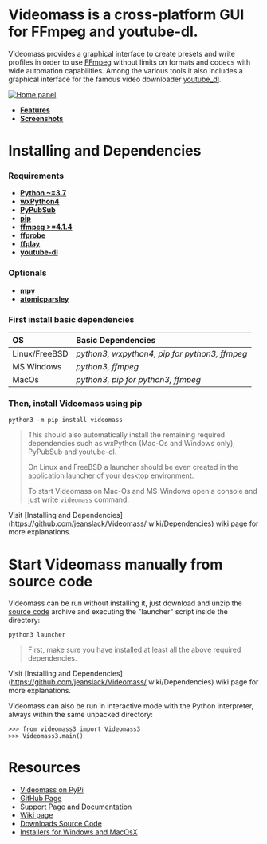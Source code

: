 # **Videomass** is a cross-platform GUI for FFmpeg and youtube-dl.
Videomass provides a graphical interface to create presets and write profiles 
in order to use [FFmpeg](https://www.ffmpeg.org/) without limits on formats and 
codecs with wide automation capabilities. Among the various tools it also 
includes a graphical interface for the famous video downloader 
[youtube_dl](http://ytdl-org.github.io/youtube-dl/).

[![Home panel](/assets/images/HomePanel.png "Home panel")](https://github.com/jeanslack/Videomass/blob/gh-pages/images/screenshot/HomePanel.png)

- **[Features](https://jeanslack.github.io/Videomass/features.html)**
- **[Screenshots](https://jeanslack.github.io/Videomass/screenshot.html)**

# Installing and Dependencies

### Requirements
- **[Python ~=3.7](https://www.python.org/)**
- **[wxPython4](https://wxpython.org/)**
- **[PyPubSub](https://pypi.org/project/PyPubSub/)**
- **[pip](https://pypi.org/project/pip/)**
- **[ffmpeg >=4.1.4](https://ffmpeg.org/)**
- **[ffprobe](https://ffmpeg.org/ffprobe.html)**
- **[ffplay](http://ffmpeg.org/ffplay.html)**
- **[youtube-dl](https://pypi.org/project/youtube_dl/)**

### Optionals
- **[mpv](https://mpv.io/)**
- **[atomicparsley](http://atomicparsley.sourceforge.net/)**

### First install basic dependencies

| **OS**                     | **Basic Dependencies**                       |
|:---------------------------|:---------------------------------------------|
|Linux/FreeBSD               |*python3, wxpython4, pip for python3, ffmpeg* |
|MS Windows                  |*python3, ffmpeg*                             |
|MacOs                       |*python3, pip for python3, ffmpeg*            |

### Then, install Videomass using pip

`python3 -m pip install videomass`   

> This should also automatically install the remaining required dependencies 
such as wxPython (Mac-Os and Windows only), PyPubSub and youtube-dl.   
>
> On Linux and FreeBSD a launcher should be even created in the application 
launcher of your desktop environment.   
>
> To start Videomass on Mac-Os and MS-Windows open a console and just write 
`videomass` command.   

Visit [Installing and Dependencies](https://github.com/jeanslack/Videomass/
wiki/Dependencies) wiki page for more explanations.

# Start Videomass manually from source code

Videomass can be run without installing it, just download and unzip the 
[source code](https://github.com/jeanslack/Videomass/releases) archive and 
executing the "launcher" script inside the directory:   

`python3 launcher`   

> First, make sure you have installed at least all the above required 
dependencies.   

Visit [Installing and Dependencies](https://github.com/jeanslack/Videomass/
wiki/Dependencies) wiki page for more explanations.

Videomass can also be run in interactive mode with the Python interpreter, 
always within the same unpacked directory:   

`>>> from videomass3 import Videomass3`   
`>>> Videomass3.main()`   

# Resources
* [Videomass on PyPi](https://pypi.org/project/videomass/)
* [GitHub Page](https://github.com/jeanslack/Videomass)
* [Support Page and Documentation](http://jeanslack.github.io/Videomass)
* [Wiki page](https://github.com/jeanslack/Videomass/wiki)
* [Downloads Source Code](https://github.com/jeanslack/Videomass/releases)
* [Installers for Windows and MacOsX](https://sourceforge.net/projects/videomass2/)


